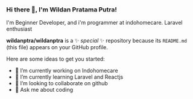 ### Hi there 👋, I'm Wildan Pratama Putra!

I'm Beginner Developer, and i'm programmer at indohomecare.
Laravel enthusiast

**wildanptra/wildanptra** is a ✨ _special_ ✨ repository because its `README.md` (this file) appears on your GitHub profile.

Here are some ideas to get you started:

- 🔭 I’m currently working on Indohomecare
- 🌱 I’m currently learning Laravel and Reactjs
- 👯 I’m looking to collaborate on github
- 💬 Ask me about coding
